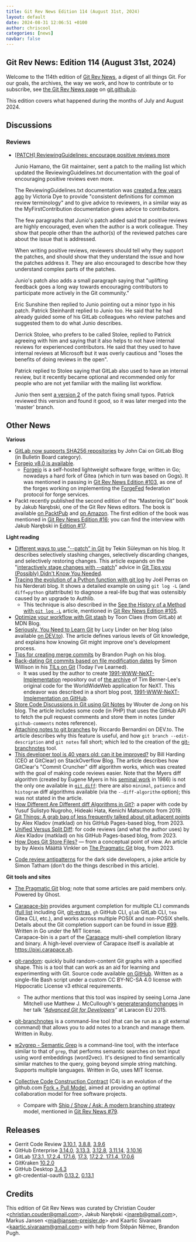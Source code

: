 ```yaml
---
title: Git Rev News Edition 114 (August 31st, 2024)
layout: default
date: 2024-08-31 12:06:51 +0100
author: chriscool
categories: [news]
navbar: false
---
```


## Git Rev News: Edition 114 (August 31st, 2024)

Welcome to the 114th edition of [Git Rev News](https://git.github.io/rev_news/rev_news/),
a digest of all things Git. For our goals, the archives, the way we work, and how to contribute or to
subscribe, see [the Git Rev News page](https://git.github.io/rev_news/rev_news/) on [git.github.io](http://git.github.io).

This edition covers what happened during the months of July and August 2024.

## Discussions

<!---
### General
-->

### Reviews

* [[PATCH] ReviewingGuidelines: encourage positive reviews more](https://lore.kernel.org/git/xmqqsevysdaa.fsf@gitster.g/)

  Junio Hamano, the Git maintainer, sent a patch to the mailing list
  which updated the ReviewingGuidelines.txt documentation with the
  goal of encouraging positive reviews even more.

  The ReviewingGuidelines.txt documentation was
  [created a few years ago](https://lore.kernel.org/git/pull.1348.v2.git.1663614767058.gitgitgadget@gmail.com/)
  by Victoria Dye to provide "consistent definitions for common
  review terminology" and to give advice to reviewers, in a similar
  way as the MyFirstContribution documentation gives advice to
  contributors.

  The few paragraphs that Junio's patch added said that positive
  reviews are highly encouraged, even when the author is a work
  colleague. They show that people other than the author(s) of the
  reviewed patches care about the issue that is addressed.

  When writing positive reviews, reviewers should tell why they
  support the patches, and should show that they understand the issue
  and how the patches address it. They are also encouraged to describe
  how they understand complex parts of the patches.

  Junio's patch also adds a small paragraph saying that "uplifting
  feedback goes a long way towards encouraging contributors to
  participate more actively in the Git community."

  Eric Sunshine then replied to Junio pointing out a minor typo in his
  patch. Patrick Steinhardt replied to Junio too. He said that he had
  already guided some of his GitLab colleagues who review patches
  and suggested them to do what Junio describes.

  Derrick Stolee, who prefers to be called Stolee, replied to Patrick
  agreeing with him and saying that it also helps to not have internal
  reviews for experienced contributors. He said that they used to have
  internal reviews at Microsoft but it was overly cautious and "loses
  the benefits of doing reviews in the open".

  Patrick replied to Stolee saying that GitLab also used to have an
  internal review, but it recently became optional and recommended
  only for people who are not yet familiar with the mailing list
  workflow.

  Junio then sent
  [a version 2](https://lore.kernel.org/git/xmqqle1pjwtt.fsf@gitster.g/)
  of the patch fixing small typos. Patrick reviewed this version
  and found it good, so it was later merged into the 'master' branch.

<!---
### Support
-->

<!---
## Developer Spotlight:
-->

## Other News

__Various__
+ [GitLab now supports SHA256 repositories](https://about.gitlab.com/blog/2024/08/19/gitlab-now-supports-sha256-repositories/)
  by John Cai on GitLab Blog (in Bulletin Board category).
+ [Forgejo v8.0 is available](https://forgejo.org/2024-07-release-v8-0/).
    + [Forgejo](https://forgejo.org/) is a self-hosted lightweight software forge,
      written in Go; nowadays a hard fork of Gitea (which in turn was based on Gogs).
      It was mentioned in passing in [Git Rev News Edition #103](https://git.github.io/rev_news/2023/09/30/edition-103/),
      as one of the forges working on implementing the [ForgeFed](https://forgefed.org/)
      federation protocol for forge services.
+ Packt recently published the second edition of the “Mastering Git” book
  by Jakub Narębski, one of the Git Rev News editors.
  The book is available [on PacktPub](https://www.packtpub.com/en-us/product/mastering-git-9781835086070)
  and [on Amazon](https://www.amazon.com/Mastering-Git-expert-level-proficiency-distributed-ebook/dp/B0D98BR1T7).
  The first edition of the book was mentioned in [Git Rev News Edition #16](https://git.github.io/rev_news/2016/06/15/edition-16/);
  you can find the interview with Jakub Narębski in [Edition #17](https://git.github.io/rev_news/2016/07/20/edition-17/).

__Light reading__
+ [Different ways to use “--patch” in Git](https://tekin.co.uk/2024/08/the-many-uses-for-git-patch)
  by Tekin Süleyman on his blog.  It describes selectively stashing changes,
  selectively discarding changes, and selectively restoring changes.
  This article expands on the
  "[interactively stage changes with --patch](https://tekin.co.uk/2017/03/git-tips-you-possibly-did-not-know-you-needed#3-interactively-stage-changes-with---patch)" advice
  in [Git Tips you (Possibly) Didn't Know You Needed](https://tekin.co.uk/2017/03/git-tips-you-possibly-did-not-know-you-needed).
+ [Tracing the evolution of a Python function with git log](https://nerderati.com/tracing-the-evolution-of-a-python-function-with-git-log/)
  by Joël Perras on his Nerderati blog.  It shows a detailed example on using `git log -L`
  (and `diff=python` gitattribute) to diagnose a real-life bug that was ostensibly
  caused by an upgrade to Authlib.
    + This technique is also described in the
      [See the History of a Method with `git log -L`](https://calebhearth.com/git-method-history) article,
      mentioned in [Git Rev News Edition #105](https://git.github.io/rev_news/2023/11/30/edition-105/).
+ [Optimize your workflow with Git stash](https://developer.mozilla.org/en-US/blog/optimize-your-workflow-git-stash/)
  by Toon Claes (from GitLab) at MDN Blog.
+ [Seriously, You Need to Learn Git](https://blog.derlin.ch/seriously-you-need-to-learn-git)
  by Lucy Linder on her blog (also available [on DEV\.to](https://dev.to/derlin/seriously-you-need-to-learn-git-1n8j)).  The article defines various levels of Git knowledge,
  and explains how knowing Git might improve one's development process.
+ [Tips for creating merge commits](https://www.brandonpugh.com/blog/tips-for-creating-merge-commits/)
  by Brandon Pugh on his blog.
+ [Back-dating Git commits based on file modification dates](https://til.simonwillison.net/git/backdate-git-commits)
  by Simon Willison in his [TILs on Git](https://til.simonwillison.net/git)
  (Today I’ve Learned).
    + It was used by the author to create [1991-WWW-NeXT-Implementation](https://github.com/simonw/1991-WWW-NeXT-Implementation)
      repository out of [the archive](https://www.w3.org/History/1991-WWW-NeXT/Implementation/)
      of Tim Berner-Lee's original code for the WorldWideWeb application for NeXT.
      This endeavor was described in a short blog post, [1991-WWW-NeXT-Implementation on GitHub](https://simonwillison.net/2024/Aug/1/www-next-implementation-on-github/).
+ [Store Code Discussions in Git using Git Notes](https://wouterj.nl/2024/08/git-notes)
  by Wouter de Jong on his blog.  The article includes some code (in PHP)
  that uses the GitHub API to fetch the pull request comments and store them
  in notes (under `github-comments` notes reference).
+ [Attaching notes to git branches](https://dev.to/pinotattari/attaching-notes-to-git-branches-503k)
  by Riccardo Bernardini on DEV\.to.  The article describes why this feature is useful,
  and how `git branch --edit-description` and `git notes` fall short; which led to
  the creation of the [git-branchnotes](https://gitlab.com/mockturtle/git-branchnotes) tool.
+ [This developer tool is 40 years old: can it be improved?](https://stackoverflow.blog/2024/08/05/this-developer-tool-is-40-years-old-can-it-be-improved)
  by Bill Harding (CEO at GitClear) on StackOverflow Blog.
  The article describes how GitClear's "Commit Cruncher" diff algorithm works,
  which was created with the goal of making code reviews easier.
  Note that the Myers diff algorithm (created by Eugene Myers in his
  [seminal work](http://www.xmailserver.org/diff2.pdf) in 1986)
  is not the only one available in [`git diff`](https://git-scm.com/docs/git-diff):
  there are also `minimal`, `patience` and `histogram` diff algorithms available
  (via the `--diff-algorithm` option);
  this was not stated in the article.
+ [How Different Are Different diff Algorithms in Git?](https://cs.paperswithcode.com/paper/how-different-are-different-diff-algorithms):
  a paper with code by Yusuf Sulistyo Nugroho, Hideaki Hata, Kenichi Matsumoto
  from 2019.
+ [Git Things: A grab bag of less frequently talked about git adjacent points](https://matklad.github.io/2023/12/31/git-things.html)
  by Alex Kladov (matklad) on his GitHub Pages-based blog, from 2023.
+ [Unified Versus Split Diff](https://matklad.github.io/2023/10/23/unified-vs-split-diff.html):
  for code reviews (and what the author uses)
  by Alex Kladov (matklad) on his GitHub Pages-based blog, from 2023.
+ [How Does Git Store Files?](https://blog.git-init.com/how-does-git-store-files/)
  — from a conceptual point of view.  An article by by Alexis Määttä Vinkler
  on [The Pragmatic Git](https://blog.git-init.com/) blog, from 2023.

<!-- -->

+ [Code review antipatterns](https://www.chiark.greenend.org.uk/~sgtatham/quasiblog/code-review-antipatterns/)
  for the dark side developers, a joke article by Simon Tatham
  (don’t do the things described in this article).

<!---
__Easy watching__
-->

__Git tools and sites__
+ [The Pragmatic Git](https://blog.git-init.com/) blog;
  note that some articles are paid members only.  Powered by Ghost.
+ [Carapace-bin](https://github.com/carapace-sh/carapace-bin) provides argument completion
  for multiple CLI commands ([full list](https://carapace-sh.github.io/carapace-bin/completers.html)
  including Git, [git-extras](https://github.com/tj/git-extras), `gh` GitHub CLI, `glab` GitLab CLI,
  `tea` Gitea CLI, etc.), and works across multiple POSIX and non-POSIX shells.
  Details about the Git completion support can be found in issue [#99](https://github.com/carapace-sh/carapace-bin/issues/99).
  Written in Go under the MIT license.<br>
  Carapace-bin is a part of the [Carapace](https://carapace.sh/) multi-shell completion library and binary.
  A high-level overview of Carapace itself is available at <https://pixi.carapace.sh>.
+ [git-random](https://git-random.olets.dev/): quickly build random-content Git
  graphs with a specified shape.
  This is a tool that can work as an aid for learning and experimenting with Git.
  Source code available [on GitHub](https://github.com/olets/git-random/).
  Written as a single-file Bash script under a custom
  CC BY-NC-SA 4.0 license with Hippocratic License v3 ethical requirements.
    + The author mentions that this tool was inspired by seeing Lorna Jane Mitchell
      use Matthew J. McCullough's [generaterandomchanges](https://github.com/matthewmccullough/scripts/blob/master/generaterandomchanges)
      in her talk _"[Advanced Git for Developers](https://www.youtube.com/watch?v=duqBHik7nRo)"_
      at Laracon EU 2015.
+ [git-branchnotes](https://gitlab.com/mockturtle/git-branchnotes) is a command-line tool
  (that can be run as a git external command) that allows you to add notes to a branch and manage them.
  Written in Ruby.

+ [w2vgrep - Semantic Grep](https://github.com/arunsupe/semantic-grep)
  is a command-line tool, with the interface similar to that of `grep`,
  that performs semantic searches on text input using word embeddings (word2vec).
  It's designed to find semantically similar matches to the query,
  going beyond simple string matching.  Supports multiple languages.
  Written in Go, uses MIT license.
+ [Collective Code Construction Contract](https://rfc.zeromq.org/spec/42/) (C4)
  is an evolution of the github.com [Fork + Pull Model](https://help.github.com/articles/about-pull-requests/),
  aimed at providing an optimal collaboration model for free software projects.
    + Compare with [Ship / Show / Ask: A modern branching strategy](https://martinfowler.com/articles/ship-show-ask.html) model,
      mentioned in [Git Rev News #79](https://git.github.io/rev_news/2021/09/30/edition-79/).

## Releases

+ Gerrit Code Review [3.10.1](https://www.gerritcodereview.com/3.10.html#3101),
[3.8.8](https://www.gerritcodereview.com/3.8.html#388),
[3.9.6](https://www.gerritcodereview.com/3.9.html#396)
+ GitHub Enterprise [3.14.0](https://help.github.com/enterprise-server@3.14/admin/release-notes#3.14.0),
[3.13.3](https://help.github.com/enterprise-server@3.13/admin/release-notes#3.13.3),
[3.12.8](https://help.github.com/enterprise-server@3.12/admin/release-notes#3.12.8),
[3.11.14](https://help.github.com/enterprise-server@3.11/admin/release-notes#3.11.14),
[3.10.16](https://help.github.com/enterprise-server@3.10/admin/release-notes#3.10.16)
+ GitLab [17.3.1, 17.2.4, 17.1.6](https://about.gitlab.com/releases/2024/08/21/patch-release-gitlab-17-3-1-released/),
[17.3](https://about.gitlab.com/releases/2024/08/15/gitlab-17-3-released/),
[17.2.2, 17.1.4, 17.0.6](https://about.gitlab.com/releases/2024/08/07/patch-release-gitlab-17-2-2-released/)
+ GitKraken [10.2.0](https://help.gitkraken.com/gitkraken-client/current/)
+ GitHub Desktop [3.4.3](https://desktop.github.com/release-notes/)
+ git-credential-oauth [0.13.2](https://github.com/hickford/git-credential-oauth/releases/tag/v0.13.2),
[0.13.1](https://github.com/hickford/git-credential-oauth/releases/tag/v0.13.1)

## Credits

This edition of Git Rev News was curated by
Christian Couder &lt;<christian.couder@gmail.com>&gt;,
Jakub Narębski &lt;<jnareb@gmail.com>&gt;,
Markus Jansen &lt;<mja@jansen-preisler.de>&gt; and
Kaartic Sivaraam &lt;<kaartic.sivaraam@gmail.com>&gt;
with help from Štěpán Němec, Brandon Pugh.
